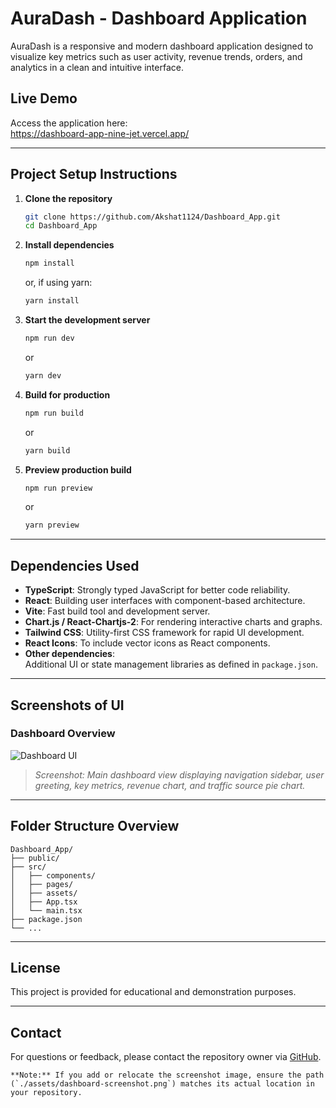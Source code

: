 # AuraDash - Dashboard Application

AuraDash is a responsive and modern dashboard application designed to visualize key metrics such as user activity, revenue trends, orders, and analytics in a clean and intuitive interface.

## Live Demo

Access the application here:  
https://dashboard-app-nine-jet.vercel.app/

---

## Project Setup Instructions

1. **Clone the repository**
   ```bash
   git clone https://github.com/Akshat1124/Dashboard_App.git
   cd Dashboard_App
   ```

2. **Install dependencies**
   ```bash
   npm install
   ```
   or, if using yarn:
   ```bash
   yarn install
   ```

3. **Start the development server**
   ```bash
   npm run dev
   ```
   or
   ```bash
   yarn dev
   ```

4. **Build for production**
   ```bash
   npm run build
   ```
   or
   ```bash
   yarn build
   ```

5. **Preview production build**
   ```bash
   npm run preview
   ```
   or
   ```bash
   yarn preview
   ```

---

## Dependencies Used

- **TypeScript**: Strongly typed JavaScript for better code reliability.
- **React**: Building user interfaces with component-based architecture.
- **Vite**: Fast build tool and development server.
- **Chart.js / React-Chartjs-2**: For rendering interactive charts and graphs.
- **Tailwind CSS**: Utility-first CSS framework for rapid UI development.
- **React Icons**: To include vector icons as React components.
- **Other dependencies**:  
  Additional UI or state management libraries as defined in `package.json`.

---

## Screenshots of UI

### Dashboard Overview

![Dashboard UI](<img width="1898" height="970" alt="image" src="https://github.com/user-attachments/assets/fbc8eaf5-0f3d-4a67-bb3f-e17fe3172fc8" />
)

> *Screenshot: Main dashboard view displaying navigation sidebar, user greeting, key metrics, revenue chart, and traffic source pie chart.*

---

## Folder Structure Overview

```
Dashboard_App/
├── public/
├── src/
│   ├── components/
│   ├── pages/
│   ├── assets/
│   ├── App.tsx
│   └── main.tsx
├── package.json
└── ...
```

---

## License

This project is provided for educational and demonstration purposes.

---

## Contact

For questions or feedback, please contact the repository owner via [GitHub](https://github.com/Akshat1124).

```
**Note:** If you add or relocate the screenshot image, ensure the path (`./assets/dashboard-screenshot.png`) matches its actual location in your repository.
